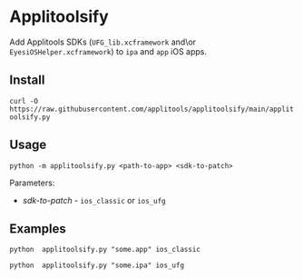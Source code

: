 # Applitoolsify
Add Applitools SDKs (`UFG_lib.xcframework` and\or `EyesiOSHelper.xcframework`) to `ipa` and `app` iOS apps.

## Install
`curl -O https://raw.githubusercontent.com/applitools/applitoolsify/main/applitoolsify.py`

## Usage
`python -m applitoolsify.py <path-to-app> <sdk-to-patch> `

Parameters:
* _sdk-to-patch_ - `ios_classic` or `ios_ufg`

## Examples

`python  applitoolsify.py "some.app" ios_classic`

`python  applitoolsify.py "some.ipa" ios_ufg`
